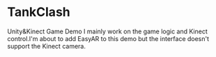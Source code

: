# TankClash
Unity&amp;Kinect Game Demo
I mainly work on the game logic and Kinect control.I'm about to add EasyAR to this demo but the interface doesn't support the Kinect camera.
